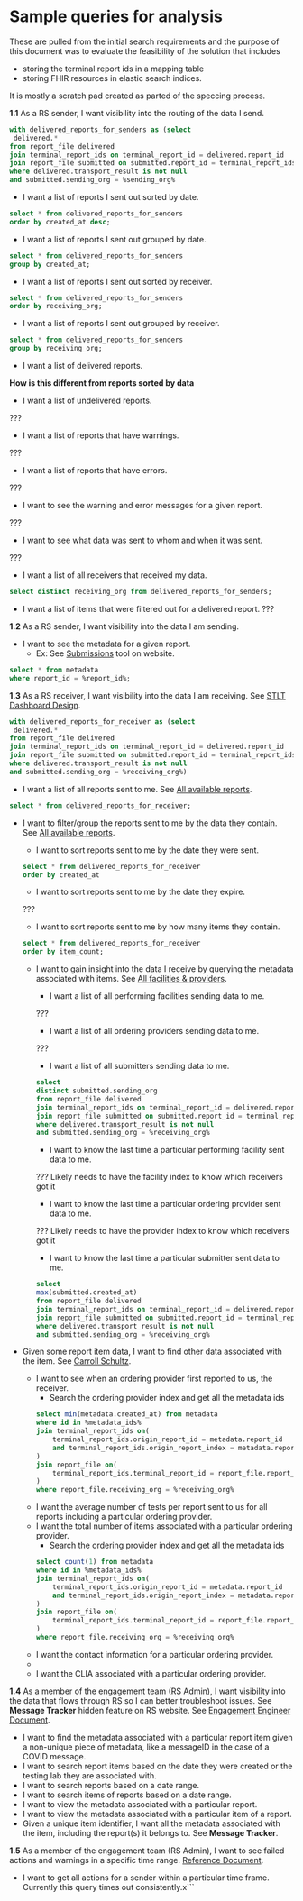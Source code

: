 # Sample queries for analysis

These are pulled from the initial search requirements and the purpose of this document was to evaluate the
feasibility of the solution that includes

- storing the terminal report ids in a mapping table
- storing FHIR resources in elastic search indices.

It is mostly a scratch pad created as parted of the speccing process.

**1.1** As a RS sender, I want visibility into the routing of the data I send.
```sql
with delivered_reports_for_senders as (select
 delivered.*
from report_file delivered
join terminal_report_ids on terminal_report_id = delivered.report_id
join report_file submitted on submitted.report_id = terminal_report_ids.original_report_id
where delivered.transport_result is not null
and submitted.sending_org = %sending_org%
```

- I want a list of reports I sent out sorted by date.
```sql
select * from delivered_reports_for_senders
order by created_at desc;
```
- I want a list of reports I sent out grouped by date.
```sql
select * from delivered_reports_for_senders
group by created_at;
```
- I want a list of reports I sent out sorted by receiver.
```sql
select * from delivered_reports_for_senders
order by receiving_org;
```
- I want a list of reports I sent out grouped by receiver.
```sql
select * from delivered_reports_for_senders
group by receiving_org;
```
- I want a list of delivered reports.

**How is this different from reports sorted by data**

- I want a list of undelivered reports.

???
- I want a list of reports that have warnings.

???
- I want a list of reports that have errors.

???
- I want to see the warning and error messages for a given report.

???
- I want to see what data was sent to whom and when it was sent.

???
- I want a list of all receivers that received my data.
```sql
select distinct receiving_org from delivered_reports_for_senders;
```
- I want a list of items that were filtered out for a delivered report.
???

**1.2** As a RS sender, I want visibility into the data I am sending.
- I want to see the metadata for a given report.
    - Ex: See [Submissions](https://staging.reportstream.cdc.gov/submissions) tool on website.
```sql
select * from metadata
where report_id = %report_id%;
```

**1.3** As a RS receiver, I want visibility into the data I am receiving. See
[STLT Dashboard Design](https://www.figma.com/proto/6mwI5ac6rprACKDzDo4Ady/ReportStream-Workspace-%7C-2023?node-id=995%3A13227&scaling=min-zoom&page-id=496%3A6448&starting-point-node-id=995%3A13227&show-proto-sidebar=1).
```sql
with delivered_reports_for_receiver as (select
 delivered.*
from report_file delivered
join terminal_report_ids on terminal_report_id = delivered.report_id
join report_file submitted on submitted.report_id = terminal_report_ids.original_report_id
where delivered.transport_result is not null
and submitted.sending_org = %receiving_org%)
```


- I want a list of all reports sent to me. See
  [All available reports](https://www.figma.com/proto/6mwI5ac6rprACKDzDo4Ady/ReportStream-Workspace-%7C-2023?node-id=995%3A13703&scaling=min-zoom&page-id=496%3A6448&starting-point-node-id=995%3A13227&show-proto-sidebar=1).
```sql
select * from delivered_reports_for_receiver;
```
- I want to filter/group the reports sent to me by the data they contain. See
  [All available reports](https://www.figma.com/proto/6mwI5ac6rprACKDzDo4Ady/ReportStream-Workspace-%7C-2023?node-id=995%3A13703&scaling=min-zoom&page-id=496%3A6448&starting-point-node-id=995%3A13227&show-proto-sidebar=1).
    - I want to sort reports sent to me by the date they were sent.
  
    ```sql
    select * from delivered_reports_for_receiver
    order by created_at
    ```

    - I want to sort reports sent to me by the date they expire.
    
    ???
    - I want to sort reports sent to me by how many items they contain.
    ```sql
    select * from delivered_reports_for_receiver
    order by item_count;
    ```
  - I want to gain insight into the data I receive by querying the metadata associated with items. See
    [All facilities & providers](https://www.figma.com/proto/6mwI5ac6rprACKDzDo4Ady/ReportStream-Workspace-%7C-2023?node-id=995%3A13474&scaling=min-zoom&page-id=496%3A6448&starting-point-node-id=995%3A13227&show-proto-sidebar=1).
      - I want a list of all performing facilities sending data to me.
   
      ???
      - I want a list of all ordering providers sending data to me.
  
      ???
      - I want a list of all submitters sending data to me.
      ```sql
      select
      distinct submitted.sending_org
      from report_file delivered
      join terminal_report_ids on terminal_report_id = delivered.report_id
      join report_file submitted on submitted.report_id = terminal_report_ids.original_report_id
      where delivered.transport_result is not null
      and submitted.sending_org = %receiving_org%
      ```
      - I want to know the last time a particular performing facility sent data to me.
    
      ??? Likely needs to have the facility index to know which receivers got it  

      - I want to know the last time a particular ordering provider sent data to me.

      ??? Likely needs to have the provider index to know which receivers got it
  
      - I want to know the last time a particular submitter sent data to me.
      ```sql
      select
      max(submitted.created_at)
      from report_file delivered
      join terminal_report_ids on terminal_report_id = delivered.report_id
      join report_file submitted on submitted.report_id = terminal_report_ids.original_report_id
      where delivered.transport_result is not null
      and submitted.sending_org = %receiving_org%
      ```
- Given some report item data, I want to find other data associated with the item. See
  [Carroll Schultz](https://www.figma.com/proto/6mwI5ac6rprACKDzDo4Ady/ReportStream-Workspace-%7C-2023?node-id=1081%3A15935&scaling=min-zoom&page-id=496%3A6448&starting-point-node-id=995%3A13227&show-proto-sidebar=1).
    - I want to see when an ordering provider first reported to us, the receiver.
        - Search the ordering provider index and get all the metadata ids
        ```sql
        select min(metadata.created_at) from metadata
        where id in %metadata_ids%
        join terminal_report_ids on(
            terminal_report_ids.origin_report_id = metadata.report_id
            and terminal_report_ids.origin_report_index = metadata.report_index
        )
        join report_file on(
            terminal_report_ids.terminal_report_id = report_file.report_id
        )
       where report_file.receiving_org = %receiving_org%
        ```
    - I want the average number of tests per report sent to us for all reports including a particular ordering provider.
    - I want the total number of items associated with a particular ordering provider.
      - Search the ordering provider index and get all the metadata ids
      ```sql
      select count(1) from metadata
      where id in %metadata_ids%
      join terminal_report_ids on(
          terminal_report_ids.origin_report_id = metadata.report_id
          and terminal_report_ids.origin_report_index = metadata.report_index
      )
      join report_file on(
          terminal_report_ids.terminal_report_id = report_file.report_id
      )
      where report_file.receiving_org = %receiving_org%
        ```
    - I want the contact information for a particular ordering provider.
    - 
    - I want the CLIA associated with a particular ordering provider.

**1.4** As a member of the engagement team (RS Admin), I want visibility into the data that flows through RS so I can
better troubleshoot issues. See **Message Tracker** hidden feature on RS website. See
[Engagement Engineer Document](https://docs.google.com/document/d/18Sk0NxBdn4K_tuMwBbhBdvfDtPjJ3wnEklg6i7taoAE/edit).
- I want to find the metadata associated with a particular report item given a non-unique piece of metadata, like a
  messageID in the case of a COVID message.
- I want to search report items based on the date they were created or the testing lab they are associated with.
- I want to search reports based on a date range.
- I want to search items of reports based on a date range.
- I want to view the metadata associated with a particular report.
- I want to view the metadata associated with a particular item of a report.
- Given a unique item identifier, I want all the metadata associated with the item, including the report(s) it belongs to. See **Message Tracker**.

**1.5** As a member of the engagement team (RS Admin), I want to see failed actions and warnings in a specific
time range. [Reference Document](https://docs.google.com/document/d/18Sk0NxBdn4K_tuMwBbhBdvfDtPjJ3wnEklg6i7taoAE/edit).
- I want to get all actions for a sender within a particular time frame. Currently this query times out consistently.x```